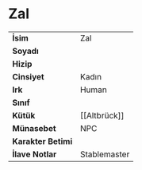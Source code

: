# Zal   
|  |  |  
|---|---|  
| **İsim** | Zal |  
| **Soyadı** |  |  
| **Hizip** |  |  
| **Cinsiyet** | Kadın |  
| **Irk** | Human |  
| **Sınıf** |  |  
| **Kütük** | [[Altbrück]] |  
| **Münasebet** | NPC |  
| **Karakter Betimi** |  |  
| **İlave Notlar** | Stablemaster |  
